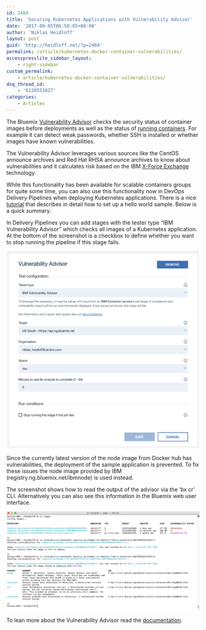 ```yaml
---
id: 2484
title: 'Securing Kubernetes Applications with Vulnerability Advisor'
date: '2017-09-05T06:58:05+00:00'
author: 'Niklas Heidloff'
layout: post
guid: 'http://heidloff.net/?p=2484'
permalink: /article/kubernetes-docker-container-vulnerabilities/
accesspresslite_sidebar_layout:
    - right-sidebar
custom_permalink:
    - article/kubernetes-docker-container-vulnerabilities/
dsq_thread_id:
    - '6120553827'
categories:
    - Articles
---
```


The Bluemix [Vulnerability Advisor](https://console.bluemix.net/docs/containers/va/va_index.html) checks the security status of container images before deployments as well as the status of [running containers](https://www.ibm.com/blogs/bluemix/2016/11/vulnerability-advisor-secure-your-dev-ops-across-containers/). For example it can detect weak passwords, whether SSH is installed or whether images have known vulnerabilities.

The Vulnerability Advisor leverages various sources like the CentOS announce archives and Red Hat RHSA announce archives to know about vulnerabilities and it calculates risk based on the IBM [X-Force Exchange](https://exchange.xforce.ibmcloud.com/) technology.

While this functionality has been available for scalable containers groups for quite some time, you can also use this functionality now in DevOps Delivery Pipelines when deploying Kubernetes applications. There is a nice [tutorial](https://www.ibm.com/devops/method/tutorials/tc_secure_kube) that describes in detail how to set up a hello world sample. Below is a quick summary.

In Delivery Pipelines you can add stages with the tester type “IBM Vulnerability Advisor” which checks all images of a Kubernetes application. At the bottom of the screenshot is a checkbox to define whether you want to stop running the pipeline if this stage fails.

![image](/assets/img/2017/09/vulnerability3.png)

Since the currently latest version of the node image from Docker hub has vulnerabilities, the deployment of the sample application is prevented. To fix these issues the node image provided by IBM (registry.ng.bluemix.net/ibmnode) is used instead.

The screenshot shows how to read the output of the advisor via the ‘bx cr’ CLI. Alternatively you can also see this information in the Bluemix web user interface.

![image](/assets/img/2017/09/vulnerability2.png)

To lean more about the Vulnerability Advisor read the [documentation](https://console.bluemix.net/docs/containers/va/va_index.html).